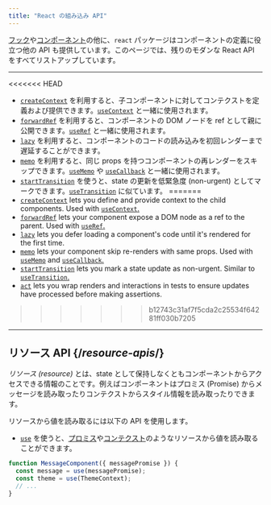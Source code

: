 ```yaml
---
title: "React の組み込み API"
---
```


<Intro>

[フック](/reference/react)や[コンポーネント](/reference/react/components)の他に、`react` パッケージはコンポーネントの定義に役立つ他の API も提供しています。このページでは、残りのモダンな React API をすべてリストアップしています。

</Intro>

---

<<<<<<< HEAD
* [`createContext`](/reference/react/createContext) を利用すると、子コンポーネントに対してコンテクストを定義および提供できます。[`useContext`](/reference/react/useContext) と一緒に使用されます。
* [`forwardRef`](/reference/react/forwardRef) を利用すると、コンポーネントの DOM ノードを ref として親に公開できます。[`useRef`](/reference/react/useRef) と一緒に使用されます。
* [`lazy`](/reference/react/lazy) を利用すると、コンポーネントのコードの読み込みを初回レンダーまで遅延することができます。
* [`memo`](/reference/react/memo) を利用すると、同じ props を持つコンポーネントの再レンダーをスキップできます。[`useMemo`](/reference/react/useMemo) や [`useCallback`](/reference/react/useCallback) と一緒に使用されます。
* [`startTransition`](/reference/react/startTransition) を使うと、state の更新を低緊急度 (non-urgent) としてマークできます。[`useTransition`](/reference/react/useTransition) に似ています。
=======
* [`createContext`](/reference/react/createContext) lets you define and provide context to the child components. Used with [`useContext`.](/reference/react/useContext)
* [`forwardRef`](/reference/react/forwardRef) lets your component expose a DOM node as a ref to the parent. Used with [`useRef`.](/reference/react/useRef)
* [`lazy`](/reference/react/lazy) lets you defer loading a component's code until it's rendered for the first time.
* [`memo`](/reference/react/memo) lets your component skip re-renders with same props. Used with [`useMemo`](/reference/react/useMemo) and [`useCallback`.](/reference/react/useCallback)
* [`startTransition`](/reference/react/startTransition) lets you mark a state update as non-urgent. Similar to [`useTransition`.](/reference/react/useTransition)
* [`act`](/reference/react/act) lets you wrap renders and interactions in tests to ensure updates have processed before making assertions.
>>>>>>> b12743c31af7f5cda2c25534f64281ff030b7205

---

## リソース API {/*resource-apis*/}

*リソース (resource)* とは、state として保持しなくともコンポーネントからアクセスできる情報のことです。例えばコンポーネントはプロミス (Promise) からメッセージを読み取ったりコンテクストからスタイル情報を読み取ったりできます。

リソースから値を読み取るには以下の API を使用します。

* [`use`](/reference/react/use) を使うと、[プロミス](https://developer.mozilla.org/en-US/docs/Web/JavaScript/Reference/Global_Objects/Promise)や[コンテクスト](/learn/passing-data-deeply-with-context)のようなリソースから値を読み取ることができます。
```js
function MessageComponent({ messagePromise }) {
  const message = use(messagePromise);
  const theme = use(ThemeContext);
  // ...
}
```
